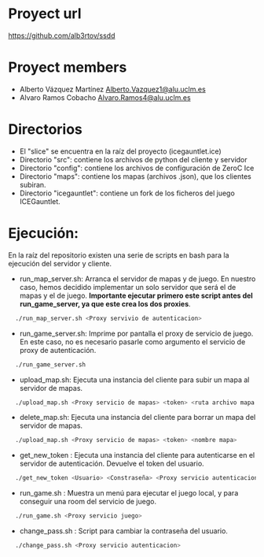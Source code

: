 # Proyect url 
https://github.com/alb3rtov/ssdd

# Proyect members
- Alberto Vázquez Martínez <Alberto.Vazquez1@alu.uclm.es>
- Alvaro Ramos Cobacho <Alvaro.Ramos4@alu.uclm.es>

# Directorios
- El "slice" se encuentra en la raíz del proyecto (icegauntlet.ice)
- Directorio "src": contiene los archivos de python del cliente y servidor
- Directorio "config": contiene los archivos de configuración de ZeroC Ice
- Directorio "maps": contiene los mapas (archivos .json), que los clientes subiran.
- Directorio "icegauntlet": contiene un fork de los ficheros del juego ICEGauntlet.

# Ejecución:
En la raíz del repositorio existen una serie de scripts en bash para la ejecución del servidor y cliente.
- run_map_server.sh: Arranca el servidor de mapas y de juego. En nuestro caso, hemos decidido implementar un solo servidor que será el de mapas y el de juego. **Importante ejecutar primero este script antes del run_game_server, ya que este crea los dos proxies**.<br>
```bash
  ./run_map_server.sh <Proxy servivio de autenticacion>
```
- run_game_server.sh: Imprime por pantalla el proxy de servicio de juego. En este caso, no es necesario pasarle como argumento el servicio de proxy de autenticación.
```bash
  ./run_game_server.sh
```
- upload_map.sh: Ejecuta una instancia del cliente para subir un mapa al servidor de mapas.
```bash
  ./upload_map.sh <Proxy servicio de mapas> <token> <ruta archivo mapa (.JSON)>
```
- delete_map.sh: Ejecuta una instancia del cliente para borrar un mapa del servidor de mapas.
```bash
  ./upload_map.sh <Proxy servicio de mapas> <token> <nombre mapa>
```
- get_new_token : Ejecuta una instancia del cliente para autenticarse en el servidor de autenticación. Devuelve el token del usuario.
```bash
  ./get_new_token <Usuario> <Constraseña> <Proxy servicio autenticacion>
```
- run_game.sh : Muestra un menú para ejecutar el juego local, y para conseguir una room del servicio de juego.
```bash
  ./run_game.sh <Proxy servicio juego>
```
- change_pass.sh : Script para cambiar la contraseña del usuario.
```bash
  ./change_pass.sh <Proxy servicio autenticacion>
```

   <!-- ### Ejemplo método getRoom
   El método getRoom elige un mapa aleatorio. Muestra por pantalla los mapas disponibles localmente.
   ![Alt Text](https://i.imgur.com/93l7eN8.gif) -->
